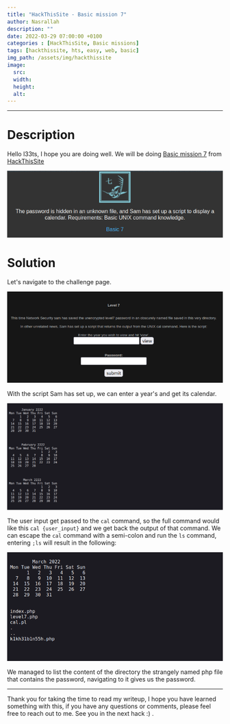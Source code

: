 ```yaml
---
title: "HackThisSite - Basic mission 7"
author: Nasrallah
description: ""
date: 2022-03-29 07:00:00 +0100
categories : [HackThisSite, Basic missions]
tags: [hackthissite, hts, easy, web, basic]
img_path: /assets/img/hackthissite
image:
  src:
  width:
  height:
  alt:
---
```


---


# **Description**

Hello l33ts, I hope you are doing well. We will be doing [Basic mission 7](https://www.hackthissite.org/missions/basic/7/) from [HackThisSite](https://www.hackthissite.org/)

![banner](/assets/img/hackthissite/basic/bm7/banner7.png)

# **Solution**

Let's navigate to the challenge page.

![](/assets/img/hackthissite/basic/bm7/1.png)

With the script Sam has set up, we can enter a year's and get its calendar.

![](/assets/img/hackthissite/basic/bm7/2.png)

The user input get passed to the `cal` command, so the full command would like this `cal {user_input}` and we get back the output of that command. We can escape the `cal` command with a semi-colon and run the `ls` command, entering `;ls` will result in the following:

![](/assets/img/hackthissite/basic/bm7/3.png)

We managed to list the content of the directory the strangely named php file that contains the password, navigating to it gives us the password.

---

Thank you for taking the time to read my writeup, I hope you have learned something with this, if you have any questions or comments, please feel free to reach out to me. See you in the next hack :) .
